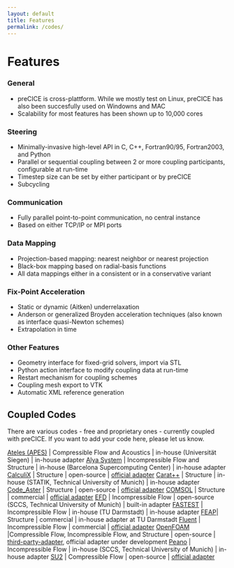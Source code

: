 ```yaml
---
layout: default
title: Features
permalink: /codes/
---
```


# Features

### General
+ preCICE is cross-plattform. While we mostly test on Linux, preCICE has also been succesfully used on Windowns and MAC
+ Scalability for most features has been shown up to 10,000 cores

### Steering
+ Minimally-invasive high-level API in C, C++, Fortran90/95, Fortran2003, and Python
+ Parallel or sequential coupling between 2 or more coupling participants, configurable at run-time
+ Timestep size can be set by either participant or by preCICE
+ Subcycling

### Communication
+ Fully parallel point-to-point communication, no central instance
+ Based on either TCP/IP or MPI ports

### Data Mapping
+ Projection-based mapping: nearest neighbor or nearest projection
+ Black-box mapping based on radial-basis functions
+ All data mappings either in a consistent or in a conservative variant

### Fix-Point Acceleration
+ Static or dynamic (Aitken) underrelaxation
+ Anderson or generalized Broyden acceleration techniques (also known as interface quasi-Newton schemes) 
+ Extrapolation in time

### Other Features
+ Geometry interface for fixed-grid solvers, import via STL
+ Python action interface to modify coupling data at run-time
+ Restart mechanism for coupling schemes
+ Coupling mesh export to VTK
+ Automatic XML reference generation


## Coupled Codes

There are various codes - free and proprietary ones - currently coupled with preCICE. If you want to add your code here, please let us know. 

[Ateles (APES)](http://www.mb.uni-siegen.de/sts/departmentmainmenu_de/software/?lang=de) |	Compressible Flow and Acoustics	| in-house (Universität Siegen) | in-house adapter
[Alya System](http://www.bsc.es/computer-applications/alya-system) |	Incompressible Flow and Structure | in-house (Barcelona Supercomputing Center) | in-house adapter
[CalculiX](http://www.calculix.de/) |	Structure | open-source | [official adapter](https://github.com/precice/calculix-adapter)
[Carat++](http://carat.st.bv.tum.de/) |	Structure | in-house (STATIK, Technical University of Munich) | in-house adapter
[Code_Aster](http://www.code-aster.org) |	Structure | open-source | [official adapter](https://github.com/precice/code_aster-adapter)
[COMSOL](http://www.comsol.com/) | Structure | commercial | [official adapter](https://github.com/precice/comsol-adapter)
[EFD](https://github.com/precice/efd) | Incompressible Flow | open-source (SCCS, Technical University of Munich) | built-in adapter
[FASTEST](http://www.fnb.tu-darmstadt.de/forschung_fnb/software_fnb/software_fnb.en.jsp) | Incompressible Flow | in-house (TU Darmstadt) | in-house adapter 
[FEAP](http://www.ce.berkeley.edu/projects/feap/)| Structure | commercial | in-house adapter at TU Darmstadt 
[Fluent](http://www.ansys.com/Products/Simulation+Technology/Fluid+Dynamics/Fluid+Dynamics+Products/ANSYS+Fluent) | Incompressible Flow | commercial | [official adapter](https://github.com/precice/fluent-adapter)
[OpenFOAM](http://www.openfoam.com/) |Compressible Flow, Incompressible Flow, and Structure | open-source | [third-party-adapter](https://github.com/davidsblom/FOAM-FSI), official adapter under development
[Peano](http://www5.in.tum.de/peano/releases/index.html) | Incompressible Flow | in-house (SCCS, Technical University of Munich) | in-house adapter
[SU2](http://su2.stanford.edu/) | Compressible Flow | open-source | [official adapter](https://github.com/precice/su2-adapter)
